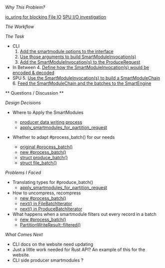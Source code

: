 
_Why This Problem?_

[io_uring for blocking File IO](https://github.com/infinyon/fluvio/issues/2215)
[SPU I/O investigation](crates/fluvio-spu/spu_data_notes.md)

_The Workflow_

_The Task_

- CLI
    1. [Add the smartmodule options to the interface](crates/fluvio-cli/src/client/produce/mod.rs)
    2. [Use those arguments to build SmartModuleInvocation(s)](crates/fluvio-cli/src/client/produce/mod.rs)
    3. [Add the SmartModuleInvocation(s) to the ProduceRequest](crates/fluvio/src/producer/partition_producer.rs)
- In Between
    4. [Define how the SmartModuleInvocation(s) would be encoded & decoded](crates/fluvio-spu-schema/src/produce/request.rs)
- SPU
    5. [Use the SmartModuleInvocation(s) to build a SmartModuleChain](crates/fluvio-spu/src/services/public/produce_handler.rs)
    6. [Feed the SmartModuleChain and the batches to the SmartEngine](crates/fluvio-spu/src/services/public/produce_handler.rs)

** Questions / Discussion ** 

_Design Decisions_

- Where to Apply the SmartModules
  - [producer data writing process](crates/fluvio-spu/spu_data_notes.md)
  - [apply_smartmodules_for_partition_request](crates/fluvio-spu/src/services/public/produce_handler.rs)

- Whether to adapt #process_batch() for our needs
  - [original #process_batch()](https://github.com/infinyon/fluvio/blob/e9f238/crates/fluvio-spu/src/smartengine/batch.rs)
  - [new #process_batch()](crates/fluvio-spu/src/smartengine/batch.rs)
  - [struct produce_batch{}](crates/fluvio-spu/src/smartengine/produce_batch.rs)
  - [struct file_batch{}](crates/fluvio-spu/src/smartengine/file_batch.rs)

_Problems I Faced_

- Translating types for #produce_batch() 
  - [apply_smartmodules_for_partition_request](crates/fluvio-spu/src/services/public/produce_handler.rs)
- How to uncompress, recompress
  - [new #process_batch()](crates/fluvio-spu/src/smartengine/batch.rs)
  - [next() in FileBatchIterator](crates/fluvio-spu/src/smartengine/file_batch.rs)
  - [next() in ProduceBatchIterator](crates/fluvio-spu/src/smartengine/produce_batch.rs)
- What happens when a smartmodule filters out every record in a batch
  - [new #process_batch()](crates/fluvio-spu/src/smartengine/batch.rs)
  - [PartitionWriteResult::filtered()](crates/fluvio-spu/src/services/public/produce_handler.rs)


_What Comes Next_

- CLI docs on the website need updating
- Just a little work needed for Rust API? An example of this for the website.
- CLI side producer smartmodules    ?